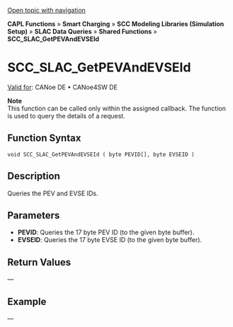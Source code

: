 [Open topic with navigation](../../../../../CANoeDEFamily.htm#Topics/CAPLFunctions/SmartCharging/Functions/CAPLfunctionSCCSLACGetPEVAndEVSEId.md)

**CAPL Functions** » **Smart Charging** » **SCC Modeling Libraries (Simulation Setup)** » **SLAC Data Queries** » **Shared Functions** » **SCC_SLAC_GetPEVAndEVSEId**

# SCC_SLAC_GetPEVAndEVSEId

[Valid for](../../../Shared/FeatureAvailability.md): CANoe DE • CANoe4SW DE

**Note**  
This function can be called only within the assigned callback. The function is used to query the details of a request.

## Function Syntax

```
void SCC_SLAC_GetPEVAndEVSEId ( byte PEVID[], byte EVSEID )
```

## Description

Queries the PEV and EVSE IDs.

## Parameters

- **PEVID**: Queries the 17 byte PEV ID (to the given byte buffer).
- **EVSEID**: Queries the 17 byte EVSE ID (to the given byte buffer).

## Return Values

—

## Example

—
